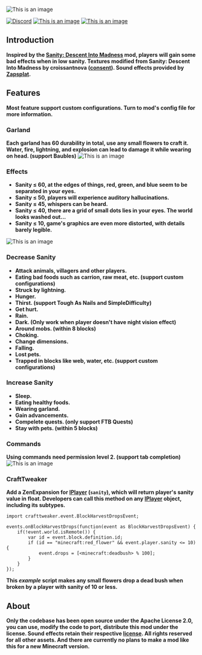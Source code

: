 ![This is an image](https://s21.ax1x.com/2025/01/15/pEiWBsx.png)

[![Discord](https://img.shields.io/discord/1321045735055163402?logo=discord&color=949af1)](https://discord.gg/JdrzWQvT3v)
[![This is an image](https://cf.way2muchnoise.eu/versions/1134090.svg)](https://www.curseforge.com/minecraft/mc-mods/sanity-prequel/files)
[![This is an image](https://cf.way2muchnoise.eu/full_1134090_downloads.svg)](https://www.curseforge.com/minecraft/mc-mods/sanity-prequel)
## Introduction
**Inspired by the [Sanity: Descent Into Madness](https://github.com/croissantnova/SanityDescentIntoMadness) mod, players will gain some bad effects when in low sanity. Textures modified from Sanity: Descent Into Madness by croissantnova ([consent](https://s21.ax1x.com/2025/02/02/pEZa9S0.png)). Sound effects provided by [Zapsplat](https://www.zapsplat.com).**
## Features
**Most feature support custom configurations. Turn to mod's config file for more information.**
### Garland
**Each garland has 60 durability in total, use any small flowers to craft it. Water, fire, lightning, and explosion can lead to damage it while wearing on head. (support Baubles)**
![This is an image](https://s21.ax1x.com/2025/01/17/pEFj3DO.png)
### Effects
- **Sanity ≤ 60, at the edges of things, red, green, and blue seem to be separated in your eyes.**
- **Sanity ≤ 50, players will experience auditory hallucinations.**
- **Sanity ≤ 45, whispers can be heard.**
- **Sanity ≤ 40, there are a grid of small dots lies in your eyes. The world looks washed out...**
- **Sanity ≤ 10, game's graphics are even more distorted, with details barely legible.**

![This is an image](https://s21.ax1x.com/2025/01/18/pEkiLJU.png)
### Decrease Sanity
- **Attack animals, villagers and other players.**  
- **Eating bad foods such as carrion, raw meat, etc. (support custom configurations)**  
- **Struck by lightning.**  
- **Hunger.**  
- **Thirst. (support Tough As Nails and SimpleDifficulty)**  
- **Get hurt.**  
- **Rain.**  
- **Dark. (Only work when player doesn't have night vision effect)**  
- **Around mobs. (within 8 blocks)**  
- **Choking.**
- **Change dimensions.**  
- **Falling.**  
- **Lost pets.**  
- **Trapped in blocks like web, water, etc. (support custom configurations)**
### Increase Sanity    
- **Sleep.**  
- **Eating healthy foods.**  
- **Wearing garland.**  
- **Gain advancements.**  
- **Compelete quests. (only support FTB Quests)**  
- **Stay with pets. (within 5 blocks)**
### Commands
**Using commands need permission level 2. (support tab completion)**
![This is an image](https://s21.ax1x.com/2025/01/17/pEFjK81.png)
### CraftTweaker
**Add a ZenExpansion for [IPlayer](https://docs.blamejared.com/1.12/en/Vanilla/Players/IPlayer) (`sanity`), which will return player's sanity value in float. Developers can call this method on any [IPlayer](https://docs.blamejared.com/1.12/en/Vanilla/Players/IPlayer) object, including its subtypes.**
```zenscript
import crafttweaker.event.BlockHarvestDropsEvent;

events.onBlockHarvestDrops(function(event as BlockHarvestDropsEvent) {
    if(!event.world.isRemote()) {
        var id = event.block.definition.id;
        if (id == "minecraft:red_flower" && event.player.sanity <= 10) {
            event.drops = [<minecraft:deadbush> % 100];
        }
    }
});
```
**This *example* script makes any small flowers drop a dead bush when broken by a player with sanity of 10 or less.**
## About
**Only the codebase has been open source under the Apache License 2.0, you can use, modify the code to port, distribute this mod under the license. Sound effects retain their respective [license](https://www.zapsplat.com/license-type/standard-license). All rights reserved for all other assets. And there are currently no plans to make a mod like this for a new Minecraft version.**